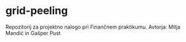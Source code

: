 # grid-peeling

Repozitorij za projektno nalogo pri Finančnem praktikumu.
Avtorja: Mitja Mandić in Gašper Pust